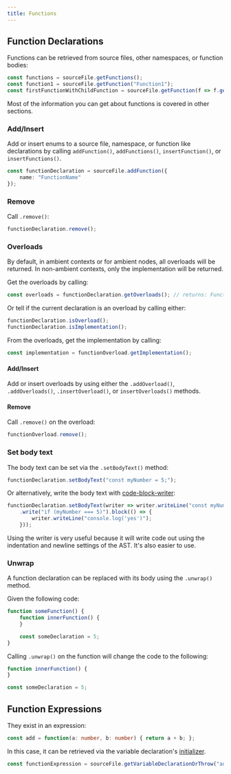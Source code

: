 ```yaml
---
title: Functions
---
```


## Function Declarations

Functions can be retrieved from source files, other namespaces, or function bodies:

```ts
const functions = sourceFile.getFunctions();
const function1 = sourceFile.getFunction("Function1");
const firstFunctionWithChildFunction = sourceFile.getFunction(f => f.getFunctions().length > 0);
```

Most of the information you can get about functions is covered in other sections.

### Add/Insert

Add or insert enums to a source file, namespace, or function like declarations by calling `addFunction()`, `addFunctions()`, `insertFunction()`, or `insertFunctions()`.

```ts
const functionDeclaration = sourceFile.addFunction({
    name: "FunctionName"
});
```

### Remove

Call `.remove()`:

```ts
functionDeclaration.remove();
```

### Overloads

By default, in ambient contexts or for ambient nodes, all overloads will be returned. In non-ambient contexts, only the implementation will be returned.

Get the overloads by calling:

```ts
const overloads = functionDeclaration.getOverloads(); // returns: FunctionDeclaration[]
```

Or tell if the current declaration is an overload by calling either:

```ts
functionDeclaration.isOverload();
functionDeclaration.isImplementation();
```

From the overloads, get the implementation by calling:

```ts
const implementation = functionOverload.getImplementation();
```

#### Add/Insert

Add or insert overloads by using either the `.addOverload()`, `.addOverloads()`, `.insertOverload()`, or `insertOverloads()` methods.

#### Remove

Call `.remove()` on the overload:

```ts
functionOverload.remove();
```

### Set body text

The body text can be set via the `.setBodyText()` method:

```ts
functionDeclaration.setBodyText("const myNumber = 5;");
```

Or alternatively, write the body text with [code-block-writer](https://github.com/dsherret/code-block-writer):

```ts
functionDeclaration.setBodyText(writer => writer.writeLine("const myNumber = 5;")
    .write("if (myNumber === 5)").block(() => {
        writer.writeLine("console.log('yes')");
    }));
```

Using the writer is very useful because it will write code out using the indentation and newline settings of the AST. It's also easier to use.

### Unwrap

A function declaration can be replaced with its body using the `.unwrap()` method.

Given the following code:

```ts
function someFunction() {
    function innerFunction() {
    }

    const someDeclaration = 5;
}
```

Calling `.unwrap()` on the function will change the code to the following:

```ts
function innerFunction() {
}

const someDeclaration = 5;
```

## Function Expressions

They exist in an expression:

```ts
const add = function(a: number, b: number) { return a + b; };
```

In this case, it can be retrieved via the variable declaration's [initializer](initializers).

```ts
const functionExpression = sourceFile.getVariableDeclarationOrThrow("add").getInitializerIfKindOrThrow(SyntaxKind.FunctionExpression);
```
